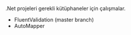 .Net projeleri gerekli kütüphaneler için çalışmalar. 
- FluentValidation (master branch)
- AutoMapper
